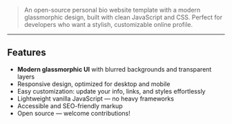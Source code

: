> An open-source personal bio website template with a modern glassmorphic design, built with clean JavaScript and CSS. Perfect for developers who want a stylish, customizable online profile.

---

## Features

- **Modern glassmorphic UI** with blurred backgrounds and transparent layers  
- Responsive design, optimized for desktop and mobile  
- Easy customization: update your info, links, and styles effortlessly  
- Lightweight vanilla JavaScript — no heavy frameworks  
- Accessible and SEO-friendly markup  
- Open source — welcome contributions!
